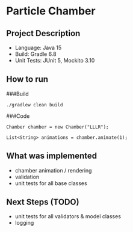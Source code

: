 # Particle Chamber

## Project Description
 - Language: Java 15
 - Build: Gradle 6.8
 - Unit Tests: JUnit 5, Mockito 3.10 

## How to run

###Build

`./gradlew clean build`

###Code

`Chamber chamber = new Chamber("LLLR");`

`List<String> animations = chamber.animate(1);`

## What was implemented 
 - chamber animation / rendering
 - validation
 - unit tests for all base classes

## Next Steps (TODO)
 - unit tests for all validators & model classes
 - logging